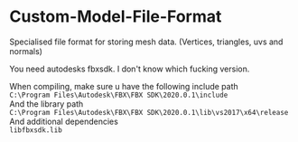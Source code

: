 # Custom-Model-File-Format
Specialised file format for storing mesh data. (Vertices, triangles, uvs and normals)

You need autodesks fbxsdk. I don't know which fucking version.

When compiling, make sure u have the following include path  
`C:\Program Files\Autodesk\FBX\FBX SDK\2020.0.1\include`  
And the library path  
`C:\Program Files\Autodesk\FBX\FBX SDK\2020.0.1\lib\vs2017\x64\release`  
And additional dependencies  
`libfbxsdk.lib`